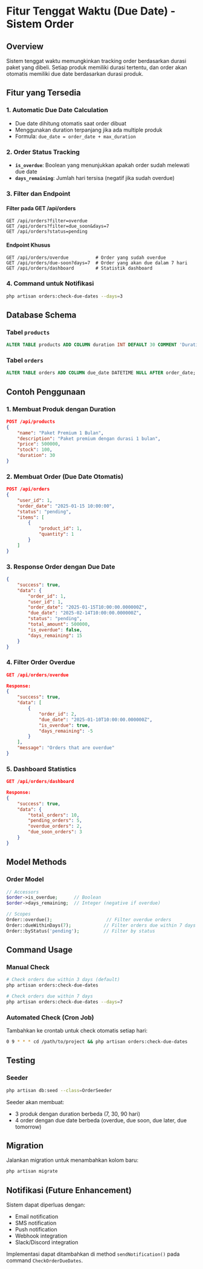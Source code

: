 # Fitur Tenggat Waktu (Due Date) - Sistem Order

## Overview
Sistem tenggat waktu memungkinkan tracking order berdasarkan durasi paket yang dibeli. Setiap produk memiliki durasi tertentu, dan order akan otomatis memiliki due date berdasarkan durasi produk.

## Fitur yang Tersedia

### 1. **Automatic Due Date Calculation**
- Due date dihitung otomatis saat order dibuat
- Menggunakan duration terpanjang jika ada multiple produk
- Formula: `due_date = order_date + max_duration`

### 2. **Order Status Tracking**
- **`is_overdue`**: Boolean yang menunjukkan apakah order sudah melewati due date
- **`days_remaining`**: Jumlah hari tersisa (negatif jika sudah overdue)

### 3. **Filter dan Endpoint**

#### Filter pada GET /api/orders
```
GET /api/orders?filter=overdue
GET /api/orders?filter=due_soon&days=7
GET /api/orders?status=pending
```

#### Endpoint Khusus
```
GET /api/orders/overdue          # Order yang sudah overdue
GET /api/orders/due-soon?days=7  # Order yang akan due dalam 7 hari
GET /api/orders/dashboard        # Statistik dashboard
```

### 4. **Command untuk Notifikasi**
```bash
php artisan orders:check-due-dates --days=3
```

## Database Schema

### Tabel `products`
```sql
ALTER TABLE products ADD COLUMN duration INT DEFAULT 30 COMMENT 'Duration in days';
```

### Tabel `orders`
```sql
ALTER TABLE orders ADD COLUMN due_date DATETIME NULL AFTER order_date;
```

## Contoh Penggunaan

### 1. Membuat Produk dengan Duration
```json
POST /api/products
{
    "name": "Paket Premium 1 Bulan",
    "description": "Paket premium dengan durasi 1 bulan",
    "price": 500000,
    "stock": 100,
    "duration": 30
}
```

### 2. Membuat Order (Due Date Otomatis)
```json
POST /api/orders
{
    "user_id": 1,
    "order_date": "2025-01-15 10:00:00",
    "status": "pending",
    "items": [
        {
            "product_id": 1,
            "quantity": 1
        }
    ]
}
```

### 3. Response Order dengan Due Date
```json
{
    "success": true,
    "data": {
        "order_id": 1,
        "user_id": 1,
        "order_date": "2025-01-15T10:00:00.000000Z",
        "due_date": "2025-02-14T10:00:00.000000Z",
        "status": "pending",
        "total_amount": 500000,
        "is_overdue": false,
        "days_remaining": 15
    }
}
```

### 4. Filter Order Overdue
```json
GET /api/orders/overdue

Response:
{
    "success": true,
    "data": [
        {
            "order_id": 2,
            "due_date": "2025-01-10T10:00:00.000000Z",
            "is_overdue": true,
            "days_remaining": -5
        }
    ],
    "message": "Orders that are overdue"
}
```

### 5. Dashboard Statistics
```json
GET /api/orders/dashboard

Response:
{
    "success": true,
    "data": {
        "total_orders": 10,
        "pending_orders": 5,
        "overdue_orders": 2,
        "due_soon_orders": 3
    }
}
```

## Model Methods

### Order Model
```php
// Accessors
$order->is_overdue;      // Boolean
$order->days_remaining;  // Integer (negative if overdue)

// Scopes
Order::overdue();                    // Filter overdue orders
Order::dueWithinDays(7);            // Filter orders due within 7 days
Order::byStatus('pending');         // Filter by status
```

## Command Usage

### Manual Check
```bash
# Check orders due within 3 days (default)
php artisan orders:check-due-dates

# Check orders due within 7 days
php artisan orders:check-due-dates --days=7
```

### Automated Check (Cron Job)
Tambahkan ke crontab untuk check otomatis setiap hari:
```bash
0 9 * * * cd /path/to/project && php artisan orders:check-due-dates
```

## Testing

### Seeder
```bash
php artisan db:seed --class=OrderSeeder
```

Seeder akan membuat:
- 3 produk dengan duration berbeda (7, 30, 90 hari)
- 4 order dengan due date berbeda (overdue, due soon, due later, due tomorrow)

## Migration

Jalankan migration untuk menambahkan kolom baru:
```bash
php artisan migrate
```

## Notifikasi (Future Enhancement)

Sistem dapat diperluas dengan:
- Email notification
- SMS notification
- Push notification
- Webhook integration
- Slack/Discord integration

Implementasi dapat ditambahkan di method `sendNotification()` pada command `CheckOrderDueDates`. 